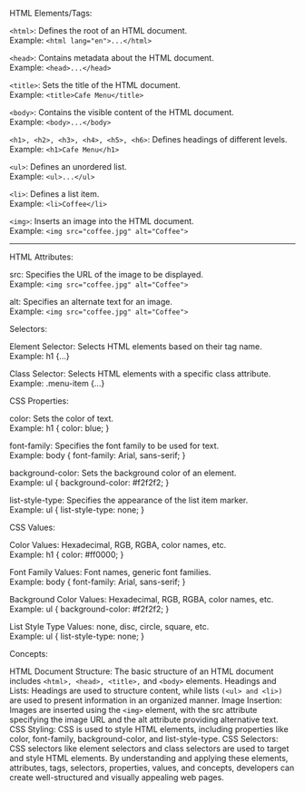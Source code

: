 HTML Elements/Tags: <br>

``<html>``: Defines the root of an HTML document. <br>
Example: ``<html lang="en">...</html>``

``<head>``: Contains metadata about the HTML document. <br>
Example: ``<head>...</head>``

``<title>``: Sets the title of the HTML document. <br>
Example: ``<title>Cafe Menu</title>``

``<body>``: Contains the visible content of the HTML document. <br>
Example: ``<body>...</body>``

``<h1>, <h2>, <h3>, <h4>, <h5>, <h6>``: Defines headings of different levels. <br>
Example: ``<h1>Cafe Menu</h1>``
 
``<ul>``: Defines an unordered list. <br>
Example: ``<ul>...</ul>``

``<li>``: Defines a list item. <br>
Example: ``<li>Coffee</li>``

``<img>``: Inserts an image into the HTML document. <br>
Example: ``<img src="coffee.jpg" alt="Coffee">``

----------------------------------------------------------------------------

HTML Attributes: <br>

src: Specifies the URL of the image to be displayed. <br>
Example: ``<img src="coffee.jpg" alt="Coffee">``

alt: Specifies an alternate text for an image. <br>
Example: ``<img src="coffee.jpg" alt="Coffee">``

Selectors: <br>

Element Selector: Selects HTML elements based on their tag name. <br>
Example: h1 {...}

Class Selector: Selects HTML elements with a specific class attribute. <br>
Example: .menu-item {...}

CSS Properties: <br>

color: Sets the color of text. <br>
Example: h1 { color: blue; }

font-family: Specifies the font family to be used for text. <br>
Example: body { font-family: Arial, sans-serif; }

background-color: Sets the background color of an element. <br>
Example: ul { background-color: #f2f2f2; }

list-style-type: Specifies the appearance of the list item marker. <br>
Example: ul { list-style-type: none; }

CSS Values: <br>

Color Values: Hexadecimal, RGB, RGBA, color names, etc. <br>
Example: h1 { color: #ff0000; }

Font Family Values: Font names, generic font families. <br>
Example: body { font-family: Arial, sans-serif; }

Background Color Values: Hexadecimal, RGB, RGBA, color names, etc. <br>
Example: ul { background-color: #f2f2f2; }

List Style Type Values: none, disc, circle, square, etc. <br>
Example: ul { list-style-type: none; }

Concepts: <br>

HTML Document Structure: The basic structure of an HTML document includes ``<html>, <head>, <title>,`` and ``<body>`` elements.
Headings and Lists: Headings are used to structure content, while lists ``(<ul> and <li>)`` are used to present information in an organized manner.
Image Insertion: Images are inserted using the ``<img>`` element, with the src attribute specifying the image URL and the alt attribute providing alternative text.
CSS Styling: CSS is used to style HTML elements, including properties like color, font-family, background-color, and list-style-type.
CSS Selectors: CSS selectors like element selectors and class selectors are used to target and style HTML elements.
By understanding and applying these elements, attributes, tags, selectors, properties, values, and concepts, developers can create well-structured and visually appealing web pages.